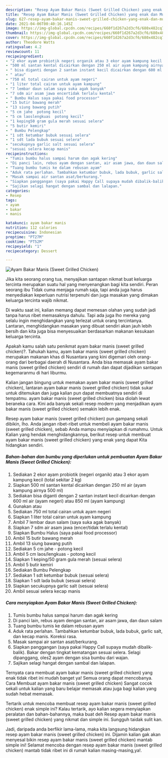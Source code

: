 ```yaml
---
description: "Resep Ayam Bakar Manis (Sweet Grilled Chicken) yang enak dan Mudah Dibuat"
title: "Resep Ayam Bakar Manis (Sweet Grilled Chicken) yang enak dan Mudah Dibuat"
slug: 627-resep-ayam-bakar-manis-sweet-grilled-chicken-yang-enak-dan-mudah-dibuat
date: 2021-04-06T00:40:16.145Z
image: https://img-global.cpcdn.com/recipes/660f1d267a2d3cf6/680x482cq70/ayam-bakar-manis-sweet-grilled-chicken-foto-resep-utama.jpg
thumbnail: https://img-global.cpcdn.com/recipes/660f1d267a2d3cf6/680x482cq70/ayam-bakar-manis-sweet-grilled-chicken-foto-resep-utama.jpg
cover: https://img-global.cpcdn.com/recipes/660f1d267a2d3cf6/680x482cq70/ayam-bakar-manis-sweet-grilled-chicken-foto-resep-utama.jpg
author: Theodore Watts
ratingvalue: 4.2
reviewcount: 11
recipeingredient:
- "2 ekor ayam probiotik negeri organik atau 3 ekor ayam kampung kecil total sekitar 2 kg"
- "500 ml santan kental dicairkan dengan 250 ml air ayam kampung airnya 500 ml"
- " bisa diganti dengan 2 santan instant kecil dicairkan dengan 600 ml air ayam negeri atau 850 ml ayam kampung"
- " atau"
- "750 ml total cairan untuk ayam negeri"
- "1 liter total cairan untuk ayam kampung"
- "7 lembar daun salam saya suka agak banyak"
- "7 sdm air asam jawa encertidak terlalu kental"
- " Bumbu Halus saya pakai food processor"
- "15 butir bawang merah"
- "13 siung bawang putih"
- "5 cm jahe  potong kecil"
- "5 cm laoslengkuas  potong kecil"
- "1 keping50 gram gula merah sesuai selera"
- "5 butir kemiri"
- " Bumbu Pelengkap"
- "1 sdt ketumbar bubuk sesuai selera"
- "1 sdt lada bubuk sesuai selera"
- "secukupnya garlic salt sesuai selera"
- "sesuai selera kecap manis"
recipeinstructions:
- "Tumis bumbu halus sampai harum dan agak kering"
- "Di panci lain, rebus ayam dengan santan, air asam jawa, dan daun salam"
- "Tuang bumbu tumis ke dalam rebusan ayam"
- "Aduk rata perlahan. Tambahkan ketumbar bubuk, lada bubuk, garlic salt, dan kecap manis. Koreksi rasa."
- "Masak sampai air santan asat/berkurang."
- "Siapkan panggangan (saya pakai Happy Call supaya mudah dibalik-balik). Bakar dengan tingkat kematangan sesuai selera. Selagi dipanggang, oles2 ayam dengan sisa bumbu dari wajan."
- "Sajikan selagi hangat dengan sambal dan lalapan."
categories:
- Resep
tags:
- ayam
- bakar
- manis

katakunci: ayam bakar manis 
nutrition: 112 calories
recipecuisine: Indonesian
preptime: "PT27M"
cooktime: "PT52M"
recipeyield: "1"
recipecategory: Dessert

---
```



![Ayam Bakar Manis (Sweet Grilled Chicken)](https://img-global.cpcdn.com/recipes/660f1d267a2d3cf6/680x482cq70/ayam-bakar-manis-sweet-grilled-chicken-foto-resep-utama.jpg)

Jika kita seorang orang tua, menyajikan santapan nikmat buat keluarga tercinta merupakan suatu hal yang menyenangkan bagi kita sendiri. Peran seorang ibu Tidak cuma menjaga rumah saja, tapi anda juga harus menyediakan keperluan nutrisi terpenuhi dan juga masakan yang dimakan keluarga tercinta wajib nikmat.

Di waktu  saat ini, kalian memang dapat memesan olahan yang sudah jadi tanpa harus ribet memasaknya dahulu. Tapi ada juga lho mereka yang selalu ingin menghidangkan yang terlezat untuk orang tercintanya. Lantaran, menghidangkan masakan yang dibuat sendiri akan jauh lebih bersih dan kita juga bisa menyesuaikan berdasarkan makanan kesukaan keluarga tercinta. 



Apakah kamu salah satu penikmat ayam bakar manis (sweet grilled chicken)?. Tahukah kamu, ayam bakar manis (sweet grilled chicken) merupakan makanan khas di Nusantara yang kini digemari oleh orang-orang dari berbagai daerah di Nusantara. Anda bisa memasak ayam bakar manis (sweet grilled chicken) sendiri di rumah dan dapat dijadikan santapan kegemaranmu di hari liburmu.

Kalian jangan bingung untuk memakan ayam bakar manis (sweet grilled chicken), lantaran ayam bakar manis (sweet grilled chicken) tidak sukar untuk ditemukan dan juga kalian pun dapat membuatnya sendiri di tempatmu. ayam bakar manis (sweet grilled chicken) bisa diolah lewat beraneka cara. Kini ada banyak sekali resep modern yang menjadikan ayam bakar manis (sweet grilled chicken) semakin lebih enak.

Resep ayam bakar manis (sweet grilled chicken) pun gampang sekali dibikin, lho. Anda jangan ribet-ribet untuk membeli ayam bakar manis (sweet grilled chicken), sebab Anda mampu menyiapkan di rumahmu. Untuk Kalian yang hendak menghidangkannya, berikut resep untuk membuat ayam bakar manis (sweet grilled chicken) yang enak yang dapat Kita hidangkan sendiri.

<!--inarticleads1-->

##### Bahan-bahan dan bumbu yang diperlukan untuk pembuatan Ayam Bakar Manis (Sweet Grilled Chicken):

1. Sediakan 2 ekor ayam probiotik (negeri organik) atau 3 ekor ayam kampung kecil (total sekitar 2 kg)
1. Siapkan 500 ml santan kental dicairkan dengan 250 ml air (ayam kampung airnya 500 ml)
1. Sediakan  bisa diganti dengan 2 santan instant kecil dicairkan dengan 600 ml air (ayam negeri) atau 850 ml (ayam kampung)
1. Gunakan  atau
1. Sediakan 750 ml total cairan untuk ayam negeri
1. Siapkan 1 liter total cairan untuk ayam kampung
1. Ambil 7 lembar daun salam (saya suka agak banyak)
1. Siapkan 7 sdm air asam jawa (encer/tidak terlalu kental)
1. Siapkan  Bumbu Halus (saya pakai food processor)
1. Ambil 15 butir bawang merah
1. Ambil 13 siung bawang putih
1. Sediakan 5 cm jahe - potong kecil
1. Ambil 5 cm laos/lengkuas - potong kecil
1. Siapkan 1 keping/50 gram gula merah (sesuai selera)
1. Ambil 5 butir kemiri
1. Sediakan  Bumbu Pelengkap
1. Sediakan 1 sdt ketumbar bubuk (sesuai selera)
1. Siapkan 1 sdt lada bubuk (sesuai selera)
1. Siapkan secukupnya garlic salt (sesuai selera)
1. Ambil sesuai selera kecap manis




<!--inarticleads2-->

##### Cara menyiapkan Ayam Bakar Manis (Sweet Grilled Chicken):

1. Tumis bumbu halus sampai harum dan agak kering
1. Di panci lain, rebus ayam dengan santan, air asam jawa, dan daun salam
1. Tuang bumbu tumis ke dalam rebusan ayam
1. Aduk rata perlahan. Tambahkan ketumbar bubuk, lada bubuk, garlic salt, dan kecap manis. Koreksi rasa.
1. Masak sampai air santan asat/berkurang.
1. Siapkan panggangan (saya pakai Happy Call supaya mudah dibalik-balik). Bakar dengan tingkat kematangan sesuai selera. Selagi dipanggang, oles2 ayam dengan sisa bumbu dari wajan.
1. Sajikan selagi hangat dengan sambal dan lalapan.




Ternyata cara membuat ayam bakar manis (sweet grilled chicken) yang enak tidak ribet ini mudah banget ya! Semua orang dapat mencobanya. Cara Membuat ayam bakar manis (sweet grilled chicken) Sangat cocok sekali untuk kalian yang baru belajar memasak atau juga bagi kalian yang sudah hebat memasak.

Tertarik untuk mencoba membuat resep ayam bakar manis (sweet grilled chicken) enak simple ini? Kalau tertarik, ayo kalian segera menyiapkan peralatan dan bahan-bahannya, maka buat deh Resep ayam bakar manis (sweet grilled chicken) yang nikmat dan simple ini. Sungguh taidak sulit kan. 

Jadi, daripada anda berfikir lama-lama, maka kita langsung hidangkan resep ayam bakar manis (sweet grilled chicken) ini. Dijamin kalian gak akan menyesal bikin resep ayam bakar manis (sweet grilled chicken) mantab simple ini! Selamat mencoba dengan resep ayam bakar manis (sweet grilled chicken) mantab tidak ribet ini di rumah kalian masing-masing,ya!.

